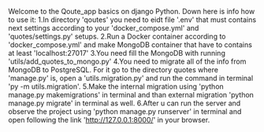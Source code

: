 Welcome to the Qoute_app basics on django Python. Down here is info how to use it:
1.In directory 'qoutes' you need to eidt file '.env' that must contains next settings according to your 'docker_compose.yml' and 'quotes/settings.py' setups.
2.Run a Docker container according to 'docker_compose.yml' and make MongoDB container that have to contains at least 'localhost:27017'
3.You need fill the MongoDB with running 'utils/add_quotes_to_mongo.py'
4.You need to migrate all of the info from MongoDB to PostgreSQL. For it go to the directory quotes where 'manage.py' is, open a 'utils.migration.py' and run the command in terminal 'py -m utils.migration'.
5.Make the internal migration using 'python manage.py makemigrations' in terminal and than external migration 'python manage.py migrate' in terminal as well.
6.After u can run the server and observe the project using 'python manage.py runserver' in terminal and open following the link 'http://127.0.0.1:8000/' in your browser.
